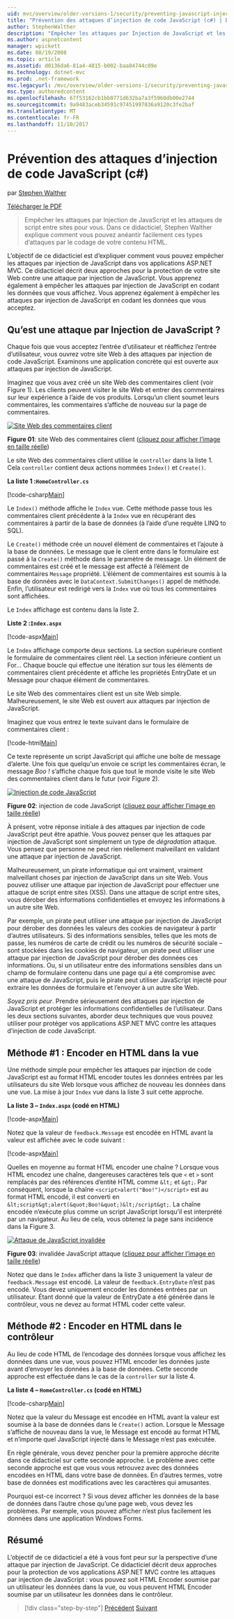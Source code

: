 ```yaml
---
uid: mvc/overview/older-versions-1/security/preventing-javascript-injection-attacks-cs
title: "Prévention des attaques d’injection de code JavaScript (c#) | Documents Microsoft"
author: StephenWalther
description: "Empêcher les attaques par Injection de JavaScript et les attaques de script entre sites pour vous. Dans ce didacticiel, Stephen Walther explique comment vous pouvez facilement de..."
ms.author: aspnetcontent
manager: wpickett
ms.date: 08/19/2008
ms.topic: article
ms.assetid: d0136da6-81a4-4815-b002-baa84744c09e
ms.technology: dotnet-mvc
ms.prod: .net-framework
msc.legacyurl: /mvc/overview/older-versions-1/security/preventing-javascript-injection-attacks-cs
msc.type: authoredcontent
ms.openlocfilehash: 67f53162cb1bb0771d632ba7a3f5960db00e2744
ms.sourcegitcommit: 9a9483aceb34591c97451997036a9120c3fe2baf
ms.translationtype: MT
ms.contentlocale: fr-FR
ms.lasthandoff: 11/10/2017
---
```

<a name="preventing-javascript-injection-attacks-c"></a>Prévention des attaques d’injection de code JavaScript (c#)
====================
par [Stephen Walther](https://github.com/StephenWalther)

[Télécharger le PDF](http://download.microsoft.com/download/8/4/8/84843d8d-1575-426c-bcb5-9d0c42e51416/ASPNET_MVC_Tutorial_06_CS.pdf)

> Empêcher les attaques par Injection de JavaScript et les attaques de script entre sites pour vous. Dans ce didacticiel, Stephen Walther explique comment vous pouvez anéantir facilement ces types d’attaques par le codage de votre contenu HTML.


L’objectif de ce didacticiel est d’expliquer comment vous pouvez empêcher les attaques par injection de JavaScript dans vos applications ASP.NET MVC. Ce didacticiel décrit deux approches pour la protection de votre site Web contre une attaque par injection de JavaScript. Vous apprenez également à empêcher les attaques par injection de JavaScript en codant les données que vous affichez. Vous apprenez également à empêcher les attaques par injection de JavaScript en codant les données que vous acceptez.

## <a name="what-is-a-javascript-injection-attack"></a>Qu’est une attaque par Injection de JavaScript ?

Chaque fois que vous acceptez l’entrée d’utilisateur et réaffichez l’entrée d’utilisateur, vous ouvrez votre site Web à des attaques par injection de code JavaScript. Examinons une application concrète qui est ouverte aux attaques par injection de JavaScript.

Imaginez que vous avez créé un site Web des commentaires client (voir Figure 1). Les clients peuvent visiter le site Web et entrer des commentaires sur leur expérience à l’aide de vos produits. Lorsqu’un client soumet leurs commentaires, les commentaires s’affiche de nouveau sur la page de commentaires.


[![Site Web des commentaires client](preventing-javascript-injection-attacks-cs/_static/image2.png)](preventing-javascript-injection-attacks-cs/_static/image1.png)

**Figure 01**: site Web des commentaires client ([cliquez pour afficher l’image en taille réelle](preventing-javascript-injection-attacks-cs/_static/image3.png))


Le site Web des commentaires client utilise le `controller` dans la liste 1. Cela `controller` contient deux actions nommées `Index()` et `Create()`.

**La liste 1 :`HomeController.cs`**

[!code-csharp[Main](preventing-javascript-injection-attacks-cs/samples/sample1.cs)]

Le `Index()` méthode affiche le `Index` vue. Cette méthode passe tous les commentaires client précédente à la `Index` vue en récupérant des commentaires à partir de la base de données (à l’aide d’une requête LINQ to SQL).

Le `Create()` méthode crée un nouvel élément de commentaires et l’ajoute à la base de données. Le message que le client entre dans le formulaire est passé à la `Create()` méthode dans le paramètre de message. Un élément de commentaires est créé et le message est affecté à l’élément de commentaires `Message` propriété. L’élément de commentaires est soumis à la base de données avec le `DataContext.SubmitChanges()` appel de méthode. Enfin, l’utilisateur est redirigé vers la `Index` vue où tous les commentaires sont affichées.

Le `Index` affichage est contenu dans la liste 2.

**Liste 2 :`Index.aspx`**

[!code-aspx[Main](preventing-javascript-injection-attacks-cs/samples/sample2.aspx)]

Le `Index` affichage comporte deux sections. La section supérieure contient le formulaire de commentaires client réel. La section inférieure contient un For... Chaque boucle qui effectue une itération sur tous les éléments de commentaires client précédente et affiche les propriétés EntryDate et un Message pour chaque élément de commentaires.

Le site Web des commentaires client est un site Web simple. Malheureusement, le site Web est ouvert aux attaques par injection de JavaScript.

Imaginez que vous entrez le texte suivant dans le formulaire de commentaires client :

[!code-html[Main](preventing-javascript-injection-attacks-cs/samples/sample3.html)]

Ce texte représente un script JavaScript qui affiche une boîte de message d’alerte. Une fois que quelqu'un envoie ce script les commentaires écran, le message *Boo !* s’affiche chaque fois que tout le monde visite le site Web des commentaires client dans le futur (voir Figure 2).


[![Injection de code JavaScript](preventing-javascript-injection-attacks-cs/_static/image5.png)](preventing-javascript-injection-attacks-cs/_static/image4.png)

**Figure 02**: injection de code JavaScript ([cliquez pour afficher l’image en taille réelle](preventing-javascript-injection-attacks-cs/_static/image6.png))


À présent, votre réponse initiale à des attaques par injection de code JavaScript peut être apathie. Vous pouvez penser que les attaques par injection de JavaScript sont simplement un type de *dégradation* attaque. Vous pensez que personne ne peut rien réellement malveillant en validant une attaque par injection de JavaScript.

Malheureusement, un pirate informatique qui ont vraiment, vraiment malveillant choses par injection de JavaScript dans un site Web. Vous pouvez utiliser une attaque par injection de JavaScript pour effectuer une attaque de script entre sites (XSS). Dans une attaque de script entre sites, vous dérober des informations confidentielles et envoyez les informations à un autre site Web.

Par exemple, un pirate peut utiliser une attaque par injection de JavaScript pour dérober des données les valeurs des cookies de navigateur à partir d’autres utilisateurs. Si des informations sensibles, telles que les mots de passe, les numéros de carte de crédit ou les numéros de sécurité sociale – sont stockées dans les cookies de navigateur, un pirate peut utiliser une attaque par injection de JavaScript pour dérober des données ces informations. Ou, si un utilisateur entre des informations sensibles dans un champ de formulaire contenu dans une page qui a été compromise avec une attaque de JavaScript, puis le pirate peut utiliser JavaScript injecté pour extraire les données de formulaire et l’envoyer à un autre site Web.

*Soyez pris peur*. Prendre sérieusement des attaques par injection de JavaScript et protéger les informations confidentielles de l’utilisateur. Dans les deux sections suivantes, aborder deux techniques que vous pouvez utiliser pour protéger vos applications ASP.NET MVC contre les attaques d’injection de code JavaScript.

## <a name="approach-1-html-encode-in-the-view"></a>Méthode #1 : Encoder en HTML dans la vue

Une méthode simple pour empêcher les attaques par injection de code JavaScript est au format HTML encoder toutes les données entrées par les utilisateurs du site Web lorsque vous affichez de nouveau les données dans une vue. La mise à jour `Index` vue dans la liste 3 suit cette approche.

**La liste 3 – `Index.aspx` (codé en HTML)**

[!code-aspx[Main](preventing-javascript-injection-attacks-cs/samples/sample4.aspx)]

Notez que la valeur de `feedback.Message` est encodée en HTML avant la valeur est affichée avec le code suivant :

[!code-aspx[Main](preventing-javascript-injection-attacks-cs/samples/sample5.aspx)]

Quelles en moyenne au format HTML encoder une chaîne ? Lorsque vous HTML encodez une chaîne, dangereuses caractères tels que `<` et `>` sont remplacés par des références d’entité HTML comme `&lt;` et `&gt;`. Par conséquent, lorsque la chaîne `<script>alert("Boo!")</script>` est au format HTML encodé, il est converti en `&lt;script&gt;alert(&quot;Boo!&quot;)&lt;/script&gt;`. La chaîne encodée n’exécute plus comme un script JavaScript lorsqu’il est interprété par un navigateur. Au lieu de cela, vous obtenez la page sans incidence dans la Figure 3.


[![Attaque de JavaScript invalidée](preventing-javascript-injection-attacks-cs/_static/image8.png)](preventing-javascript-injection-attacks-cs/_static/image7.png)

**Figure 03**: invalidée JavaScript attaque ([cliquez pour afficher l’image en taille réelle](preventing-javascript-injection-attacks-cs/_static/image9.png))


Notez que dans le `Index` afficher dans la liste 3 uniquement la valeur de `feedback.Message` est encodé. La valeur de `feedback.EntryDate` n’est pas encodé. Vous devez uniquement encoder les données entrées par un utilisateur. Étant donné que la valeur de EntryDate a été générée dans le contrôleur, vous ne devez au format HTML coder cette valeur.

## <a name="approach-2-html-encode-in-the-controller"></a>Méthode #2 : Encoder en HTML dans le contrôleur

Au lieu de code HTML de l’encodage des données lorsque vous affichez les données dans une vue, vous pouvez HTML encoder les données juste avant d’envoyer les données à la base de données. Cette seconde approche est effectuée dans le cas de la `controller` sur la liste 4.

**La liste 4 – `HomeController.cs` (codé en HTML)**

[!code-csharp[Main](preventing-javascript-injection-attacks-cs/samples/sample6.cs)]

Notez que la valeur du Message est encodée en HTML avant la valeur est soumise à la base de données dans le `Create()` action. Lorsque le Message s’affiche de nouveau dans la vue, le Message est encodé au format HTML et n’importe quel JavaScript injecté dans le Message n’est pas exécutée.

En règle générale, vous devez pencher pour la première approche décrite dans ce didacticiel sur cette seconde approche. Le problème avec cette seconde approche est que vous vous retrouvez avec des données encodées en HTML dans votre base de données. En d’autres termes, votre base de données est modifications avec les caractères qui amusantes.

Pourquoi est-ce incorrect ? Si vous devez afficher les données de la base de données dans l’autre chose qu’une page web, vous devez les problèmes. Par exemple, vous pouvez afficher n’est plus facilement les données dans une application Windows Forms.

## <a name="summary"></a>Résumé

L’objectif de ce didacticiel a été à vous font peur sur la perspective d’une attaque par injection de JavaScript. Ce didacticiel décrit deux approches pour la protection de vos applications ASP.NET MVC contre les attaques par injection de JavaScript : vous pouvez soit HTML Encoder soumise par un utilisateur les données dans la vue, ou vous peuvent HTML Encoder soumise par un utilisateur les données dans le contrôleur.

>[!div class="step-by-step"]
[Précédent](authenticating-users-with-windows-authentication-cs.md)
[Suivant](authenticating-users-with-forms-authentication-vb.md)
